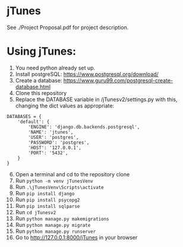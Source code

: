 # jTunes
 
See ./Project Proposal.pdf for project description.

# Using jTunes:

1. You need python already set up.
2. Install postgreSQL: https://www.postgresql.org/download/
3. Create a database: https://www.guru99.com/postgresql-create-database.html
4. Clone this repository
5. Replace the DATABASE variable in /jTunesv2/settings.py with this, changing the dict values as appropriate:
~~~
DATABASES = {
    'default': {
        'ENGINE': 'django.db.backends.postgresql',
        'NAME': 'jtunes',
        'USER': 'postgres',
        'PASSWORD': 'postgres',
        'HOST': '127.0.0.1',
        'PORT': '5432',
    }
}
~~~
6. Open a terminal and cd to the repository clone
7. Run `python -m venv jTunesVenv`
8. Run `.\jTunesVenv\Scripts\activate`
9. Run `pip install django`
10. Run `pip install psycopg2`
11. Run `pip install sqlparse`
12. Run `cd jTunesv2`
13. Run `python manage.py makemigrations`
14. Run `python manage.py migrate`
15. Run `python manage.py runserver`
16. Go to http://127.0.0.1:8000/jTunes in your browser
